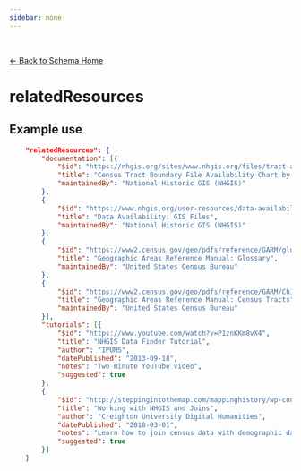 ```yaml
---
sidebar: none
---
```


<br>

[← Back to Schema Home](./)

# relatedResources

<template>
   <table v-if="this.schema.relatedResources" id ="property-table">
     <p class="larger-text">{{this.schema.relatedResources.description}}</p>
  <tr>
    <th>Property</th>
    <th>Expected Type</th>
    <th>Required</th>
    <th>Description</th>
  </tr>
  <tr v-for="item, index in this.relatedResources" :key="index">
    <td><a :href="index + '.html'" >{{index}}</a></td>
    <td>{{item.type}}</td>
    <td id="required">{{checkRequired(index, schema.relatedResources.required)}}</td>
    <td>{{item.description}}</td>
  </tr>
</table> 
</template>

## Example use

```json
	"relatedResources": {
		"documentation": [{
			"$id": "https://nhgis.org/sites/www.nhgis.org/files/tract-availability.pdf",
			"title": "Census Tract Boundary File Availability Chart by U.S. County",
			"maintainedBy": "National Historic GIS (NHGIS)"
		},
		{
			"$id": "https://www.nhgis.org/user-resources/data-availability#gis-files",
			"title": "Data Availability: GIS Files",
			"maintainedBy": "National Historic GIS (NHGIS)"
		},
		{
			"$id": "https://www2.census.gov/geo/pdfs/reference/GARM/glosGARM.pdf",
			"title": "Geographic Areas Reference Manual: Glossary",
			"maintainedBy": "United States Census Bureau"
		},
		{
			"$id": "https://www2.census.gov/geo/pdfs/reference/GARM/Ch10GARM.pdf",
			"title": "Geographic Areas Reference Manual: Census Tracts",
			"maintainedBy": "United States Census Bureau"
		}],
		"tutorials": [{
			"$id": "https://www.youtube.com/watch?v=P1znKKm8vX4",
			"title": "NHGIS Data Finder Tutorial",
			"author": "IPUMS",
			"datePublished": "2013-09-18",
			"notes": "Two minute YouTube video",
			"suggested": true
		},
		{
			"$id": "http://steppingintothemap.com/mappinghistory/wp-content/uploads/2018/03/Working-with-NHGIS-and-Joins.pdf",
			"title": "Working with NHGIS and Joins",
			"author": "Creighton University Digital Humanities",
			"datePublished": "2018-03-01",
			"notes": "Learn how to join census data with demographic data in QGIS",
			"suggested": true
		}]
	}
```

<script>
import axios from 'axios'


export default {

    data() {
        return {
          schema: [],
          citation: [],
          endpoints: [],
          filterTagging: [],
          documentationHealth: [],
          relatedResources: [],
          peopleLifecycle: []
        }
    },
    methods: {
        whatsUp(){
          console.log(this.citation)
        },
        checkRequired(evaluatedItem, requiredFieldsList){
          if (requiredFieldsList === undefined || requiredFieldsList.length == 0) {
              return ''
          } else {
            if (requiredFieldsList.includes(evaluatedItem)){
                return 'x'
            } else {
                return ''
            }
          }
        }
    },
    computed: {
        data() {
            return this.$page.frontmatter
        }
    },
    created() {
        //returns a promise
        axios.get("https://raw.githubusercontent.com/bplmaps/data-description-schema/master/schema.json")
            .then(response => {
                this.schema = response.data.properties
                this.citation = response.data.properties.citation.properties
                this.endpoints = response.data.properties.endpoints
                this.filterTagging = response.data.properties.filterTagging.properties
                this.documentationHealth = response.data.properties.documentationHealth.properties
                this.relatedResources = response.data.properties.relatedResources.properties
                this.peopleLifecycle = response.data.properties.peopleLifecycle.properties
            }).catch(err => {
                console.log(err)
            })
    }
}
</script>

<style lang="stylus">

table#property-table
  width:100%

p.larger-text
  font-size 120%

td#required
  text-align center

</style>